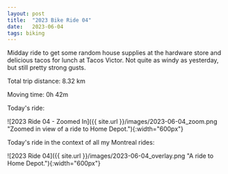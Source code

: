 ```yaml
---
layout: post
title:  "2023 Bike Ride 04"
date:   2023-06-04
tags: biking
---
```


Midday ride to get some random house supplies at the hardware store and delicious tacos for lunch at Tacos Victor. Not quite as windy as yesterday, but still pretty strong gusts.

Total trip distance: 8.32 km

Moving time: 0h 42m

Today's ride:

![2023 Ride 04 - Zoomed In]({{ site.url }}/images/2023-06-04_zoom.png "Zoomed in view of a ride to Home Depot."){:width="600px"}

Today's ride in the context of all my Montreal rides:

![2023 Ride 04]({{ site.url }}/images/2023-06-04_overlay.png "A ride to Home Depot."){:width="600px"}
